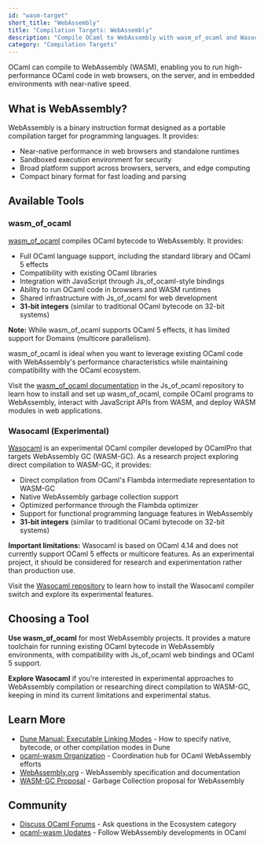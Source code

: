 ```yaml
---
id: "wasm-target"
short_title: "WebAssembly"
title: "Compilation Targets: WebAssembly"
description: "Compile OCaml to WebAssembly with wasm_of_ocaml and Wasocaml. Build high-performance applications for browsers, servers, and edge computing with Wasm."
category: "Compilation Targets"
---
```


OCaml can compile to WebAssembly (WASM), enabling you to run high-performance OCaml code in web browsers, on the server, and in embedded environments with near-native speed.

## What is WebAssembly?

WebAssembly is a binary instruction format designed as a portable compilation target for programming languages. It provides:
- Near-native performance in web browsers and standalone runtimes
- Sandboxed execution environment for security
- Broad platform support across browsers, servers, and edge computing
- Compact binary format for fast loading and parsing

## Available Tools

### wasm_of_ocaml

[wasm_of_ocaml](https://github.com/ocsigen/js_of_ocaml/blob/master/README_wasm_of_ocaml.md) compiles OCaml bytecode to WebAssembly. It provides:
- Full OCaml language support, including the standard library and OCaml 5 effects
- Compatibility with existing OCaml libraries
- Integration with JavaScript through Js_of_ocaml-style bindings
- Ability to run OCaml code in browsers and WASM runtimes
- Shared infrastructure with Js_of_ocaml for web development
- **31-bit integers** (similar to traditional OCaml bytecode on 32-bit systems)

**Note:** While wasm_of_ocaml supports OCaml 5 effects, it has limited support for Domains (multicore parallelism).

wasm_of_ocaml is ideal when you want to leverage existing OCaml code with WebAssembly's performance characteristics while maintaining compatibility with the OCaml ecosystem.

Visit the [wasm_of_ocaml documentation](https://github.com/ocsigen/js_of_ocaml/blob/master/README_wasm_of_ocaml.md) in the Js_of_ocaml repository to learn how to install and set up wasm_of_ocaml, compile OCaml programs to WebAssembly, interact with JavaScript APIs from WASM, and deploy WASM modules in web applications.

### Wasocaml (Experimental)

[Wasocaml](https://github.com/OCamlPro/wasocaml) is an experimental OCaml compiler developed by OCamlPro that targets WebAssembly GC (WASM-GC). As a research project exploring direct compilation to WASM-GC, it provides:
- Direct compilation from OCaml's Flambda intermediate representation to WASM-GC
- Native WebAssembly garbage collection support
- Optimized performance through the Flambda optimizer
- Support for functional programming language features in WebAssembly
- **31-bit integers** (similar to traditional OCaml bytecode on 32-bit systems)

**Important limitations:** Wasocaml is based on OCaml 4.14 and does not currently support OCaml 5 effects or multicore features. As an experimental project, it should be considered for research and experimentation rather than production use.

Visit the [Wasocaml repository](https://github.com/OCamlPro/wasocaml) to learn how to install the Wasocaml compiler switch and explore its experimental features.

## Choosing a Tool

**Use wasm_of_ocaml** for most WebAssembly projects. It provides a mature toolchain for running existing OCaml bytecode in WebAssembly environments, with compatibility with Js_of_ocaml web bindings and OCaml 5 support.

**Explore Wasocaml** if you're interested in experimental approaches to WebAssembly compilation or researching direct compilation to WASM-GC, keeping in mind its current limitations and experimental status.

## Learn More

- [Dune Manual: Executable Linking Modes](https://dune.readthedocs.io/en/stable/reference/dune/executable.html#linking-modes) - How to specify native, bytecode, or other compilation modes in Dune
- [ocaml-wasm Organization](https://github.com/ocaml-wasm) - Coordination hub for OCaml WebAssembly efforts
- [WebAssembly.org](https://webassembly.org/) - WebAssembly specification and documentation
- [WASM-GC Proposal](https://github.com/WebAssembly/gc) - Garbage Collection proposal for WebAssembly

## Community

- [Discuss OCaml Forums](https://discuss.ocaml.org/) - Ask questions in the Ecosystem category
- [ocaml-wasm Updates](https://discuss.ocaml.org/tag/wasm) - Follow WebAssembly developments in OCaml
